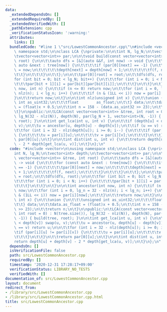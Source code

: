 ```yaml
---
data:
  _extendedDependsOn: []
  _extendedRequiredBy: []
  _extendedVerifiedWith: []
  _pathExtension: cpp
  _verificationStatusIcon: ':warning:'
  attributes:
    links: []
  bundledCode: "#line 1 \"src/LowestCommonAncestor.cpp\"\n#include <vector>\n\nusing\
    \ namespace std;\n\nclass LCA {\nprivate:\n\n\tint N, lg_N;\n\tvector<int> depth;\n\
    \tvector<vector<int>> par;\n\n\tvoid build(const vector<vector<int>> &tree, int\
    \ root) {\n\n\t\tauto dfs = [&](auto &&f, int now) -> void {\n\t\t\tfor (const\
    \ auto &next : tree[now]) {\n\t\t\t\tif (par[0][next] == -1) {\n\t\t\t\t\tpar[0][next]\
    \ = now;\n\t\t\t\t\tdepth[next] = depth[now] + 1;\n\t\t\t\t\tf(f, next);\n\t\t\
    \t\t}\n\t\t\t}\n\t\t};\n\n\t\tpar[0][root] = root;\n\t\tdfs(dfs, root);\n\n\t\t\
    for (int bit = 0; bit < lg_N; bit++) {\n\t\t\tfor (int i = 0; i < N; i++) {\n\t\
    \t\t\tpar[bit + 1][i] = par[bit][par[bit][i]];\n\t\t\t}\n\t\t}\n\t}\n\n\tint ancestor(int\
    \ now, int n) {\n\t\tif (n <= 0) return now;\n\t\tfor (int i = 0, lg_n = 32 -\
    \ nlz(n); i < lg_n; i++) {\n\t\t\tif (n & (1LL << i)) now = par[i][now];\n\t\t\
    }\n\t\treturn now;\n\t}\n\n\tint nlz(unsigned int x) {\n\t\tunion {\n\t\t\tunsigned\
    \ int as_uint32;\n\t\t\tfloat        as_float;\n\t\t} data;\n\t\tdata.as_float\
    \ = (float)x + 0.5;\n\t\tint n = 158 - (data.as_uint32 >> 23);\n\t\treturn n;\n\
    \t}\n\npublic:\n\tLCA(const vector<vector<int>> &tree, int root = 0) : N(tree.size()),\
    \ lg_N(32 - nlz(N)), depth(N), par(lg_N + 1, vector<int>(N, -1)) { build(tree,\
    \ root); }\n\n\tint get_lca(int u, int v) {\n\n\t\tif (depth[u] < depth[v]) swap(u,\
    \ v);\n\t\tu = ancestor(u, depth[u] - depth[v]);\n\t\tif (u == v) return u;\n\n\
    \t\tfor (int i = 32 - nlz(depth[u]); i >= 0; i--) {\n\t\t\tif (par[i][u] != par[i][v])\
    \ {\n\t\t\t\tu = par[i][u];\n\t\t\t\tv = par[i][v];\n\t\t\t}\n\t\t}\n\t\treturn\
    \ par[0][u];\n\t}\n\n\tint dist(int u, int v) {\n\t\treturn depth[u] + depth[v]\
    \ - 2 * depth[get_lca(u, v)];\n\t}\n};\n"
  code: "#include <vector>\n\nusing namespace std;\n\nclass LCA {\nprivate:\n\n\t\
    int N, lg_N;\n\tvector<int> depth;\n\tvector<vector<int>> par;\n\n\tvoid build(const\
    \ vector<vector<int>> &tree, int root) {\n\n\t\tauto dfs = [&](auto &&f, int now)\
    \ -> void {\n\t\t\tfor (const auto &next : tree[now]) {\n\t\t\t\tif (par[0][next]\
    \ == -1) {\n\t\t\t\t\tpar[0][next] = now;\n\t\t\t\t\tdepth[next] = depth[now]\
    \ + 1;\n\t\t\t\t\tf(f, next);\n\t\t\t\t}\n\t\t\t}\n\t\t};\n\n\t\tpar[0][root]\
    \ = root;\n\t\tdfs(dfs, root);\n\n\t\tfor (int bit = 0; bit < lg_N; bit++) {\n\
    \t\t\tfor (int i = 0; i < N; i++) {\n\t\t\t\tpar[bit + 1][i] = par[bit][par[bit][i]];\n\
    \t\t\t}\n\t\t}\n\t}\n\n\tint ancestor(int now, int n) {\n\t\tif (n <= 0) return\
    \ now;\n\t\tfor (int i = 0, lg_n = 32 - nlz(n); i < lg_n; i++) {\n\t\t\tif (n\
    \ & (1LL << i)) now = par[i][now];\n\t\t}\n\t\treturn now;\n\t}\n\n\tint nlz(unsigned\
    \ int x) {\n\t\tunion {\n\t\t\tunsigned int as_uint32;\n\t\t\tfloat        as_float;\n\
    \t\t} data;\n\t\tdata.as_float = (float)x + 0.5;\n\t\tint n = 158 - (data.as_uint32\
    \ >> 23);\n\t\treturn n;\n\t}\n\npublic:\n\tLCA(const vector<vector<int>> &tree,\
    \ int root = 0) : N(tree.size()), lg_N(32 - nlz(N)), depth(N), par(lg_N + 1, vector<int>(N,\
    \ -1)) { build(tree, root); }\n\n\tint get_lca(int u, int v) {\n\n\t\tif (depth[u]\
    \ < depth[v]) swap(u, v);\n\t\tu = ancestor(u, depth[u] - depth[v]);\n\t\tif (u\
    \ == v) return u;\n\n\t\tfor (int i = 32 - nlz(depth[u]); i >= 0; i--) {\n\t\t\
    \tif (par[i][u] != par[i][v]) {\n\t\t\t\tu = par[i][u];\n\t\t\t\tv = par[i][v];\n\
    \t\t\t}\n\t\t}\n\t\treturn par[0][u];\n\t}\n\n\tint dist(int u, int v) {\n\t\t\
    return depth[u] + depth[v] - 2 * depth[get_lca(u, v)];\n\t}\n};\n"
  dependsOn: []
  isVerificationFile: false
  path: src/LowestCommonAncestor.cpp
  requiredBy: []
  timestamp: '2020-12-31 17:28:17+09:00'
  verificationStatus: LIBRARY_NO_TESTS
  verifiedWith: []
documentation_of: src/LowestCommonAncestor.cpp
layout: document
redirect_from:
- /library/src/LowestCommonAncestor.cpp
- /library/src/LowestCommonAncestor.cpp.html
title: src/LowestCommonAncestor.cpp
---
```


